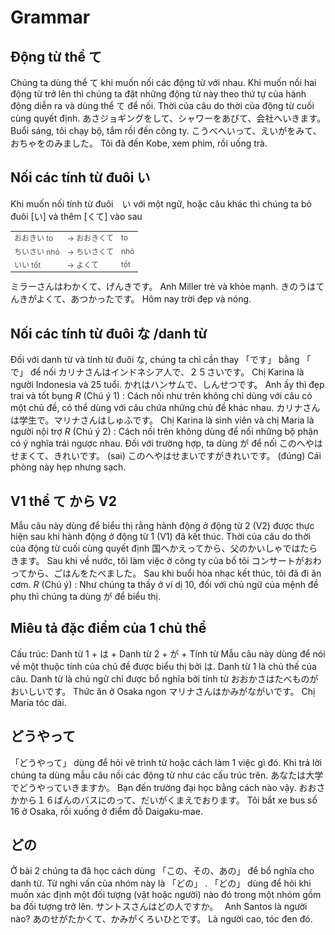 # Grammar

## Động từ thể て

 Chúng ta dùng thể て khi muốn nối các động từ với nhau. Khi muốn nối hai động từ trở lên thì chúng ta đặt những động từ này theo thứ tự của hành động diễn ra và dùng thể て để nối. Thời của câu do thời của động từ cuối cùng quyết định. 
 あさジョギングをして、シャワーをあびて、会社へいきます。
 Buổi sáng, tôi chạy bộ, tắm rồi đến công ty.
 こうべへいって、えいがをみて、おちゃをのみました。
 Tôi đã đến Kobe, xem phim, rồi uống trà.

## Nối các tính từ đuôi い

 Khi muốn nối tính từ đuôi　い với một ngữ, hoặc câu khác thì chúng ta bỏ đuôi [い] và thêm [くて] vào sau
 <table style="width:100%;font-size:12px;color:#4b4b4b;" align="center"><tr> <td>おおきい to</td> <td>→ おおきくて</td> <td>to</td> </tr><tr> <td>ちいさい nhỏ</td> <td>→ ちいさくて</td> <td>nhỏ</td></tr><tr> <td>いい tốt</td> <td>→ よくて</td> <td>tốt</td></tr> </table>
 ミラーさんはわかくて、げんきです。
 Anh Miller trẻ và khỏe mạnh.
 きのうはてんきがよくて、あつかったです。
 Hôm nay trời đẹp và nóng.

## Nối các tính từ đuôi な /danh từ

 Đối với danh từ và tính từ đuôi な, chúng ta chỉ cần thay 「です」 bằng 「 で」 để nối
 カリナさんはインドネシア人で、２５さいです。
 Chị Karina là người Indonesia và 25 tuổi. 
 かれはハンサムで、しんせつです。
 Anh ấy thì đẹp trai và tốt bụng
$R$ (Chú ý 1) : 
 Cách nối như trên không chỉ dùng với câu có một chủ đề, có thể dùng với câu chứa những chủ đề khác nhau. 
 カリナさんは学生で。マリナさんはしゅふです。
 Chị Karina là sinh viên và chị Maria là người nội trợ
$R$ (Chú ý 2) : 
 Cách nối trên không dùng để nối những bộ phận có ý nghĩa trái ngược nhau. Đối với trường hợp, ta dùng が để nối
 このへやはせまくて、きれいです。 (sai) 
 このへやはせまいですがきれいです。 (đúng) 
 Cái phòng này hẹp nhưng sạch.

## V1 thể て から V2

 Mẫu câu này dùng để biểu thị rằng hành động ở động từ 2 (V2) được thực hiện sau khi hành động ở động từ 1 (V1) đã kết thúc. Thời của câu do thời của động từ cuối cùng quyết định
 国へかえってから、父のかいしゃではたらきます。
 Sau khi về nước, tôi làm việc ở công ty của bố tôi
 コンサートがおわってから、ごはんをたべました。
 Sau khi buổi hòa nhạc kết thúc, tôi đã đi ăn cơm. 
$R$ (Chú ý) : 
 Như chúng ta thấy ở ví dị 10, đối với chủ ngữ của mệnh đề phụ thì chúng ta dùng が để biểu thị. 

## Miêu tả đặc điểm của 1 chủ thể

 Cấu trúc:
 Danh từ 1 + は + Danh từ 2 + が + Tính từ
 Mẫu câu này dùng để nói về một thuộc tính của chủ đề được biểu thị bởi は. Danh từ 1 là chủ thế của câu. Danh từ là chủ ngữ chỉ được bổ nghĩa bởi tính từ
 おおかさはたべものがおいしいです。
 Thức ăn ở Osaka ngon
 マリナさんはかみがながいです。
 Chị Maria tóc dài. 

## どうやって

 「どうやって」 dùng để hỏi vê trình từ hoặc cách làm 1 việc gì đó. Khi trả lời chúng ta dùng mẫu câu nối các động từ như các cấu trúc trên. 
 あなたは大学でどうやっていきますか。
 Bạn đến trường đại học bằng cách nào vậy. 
 おおさかから１６ばんのバスにのって、だいがくまえでおります。
 Tôi bắt xe bus số 16 ở Osaka, rồi xuống ở điểm đỗ Daigaku-mae. 

## どの

 Ở bài 2 chúng ta đã học cách dùng 「この、その、あの」 để bổ nghĩa cho danh từ. Từ nghi vấn của nhóm này là 「どの」 . 「どの」 dùng để hỏi khi muốn xác định một đối tượng (vật hoặc người) nào đó trong một nhóm gồm ba đối tượng trở lên. 
 サントスさんはどの人ですか。　
 Anh Santos là người nào?
 あのせがたかくて、かみがくろいひとです。
 Là người cao, tóc đen đó. 

